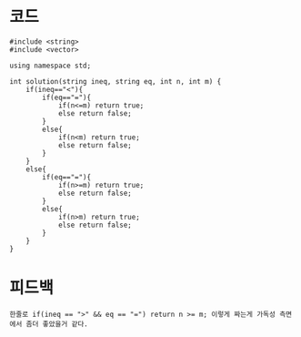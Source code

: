 # 코드

    #include <string>
    #include <vector>

    using namespace std;

    int solution(string ineq, string eq, int n, int m) {
        if(ineq=="<"){
            if(eq=="="){
                if(n<=m) return true;
                else return false;
            }
            else{
                if(n<m) return true;
                else return false;
            }
        }
        else{
            if(eq=="="){
                if(n>=m) return true;
                else return false;
            }
            else{
                if(n>m) return true;
                else return false;
            }
        }    
    }

# 피드백

    한줄로 if(ineq == ">" && eq == "=") return n >= m; 이렇게 짜는게 가독성 측면에서 좀더 좋았을거 같다.